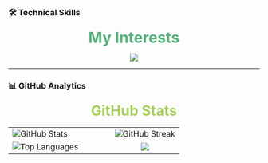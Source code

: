 ### 🛠️ Technical Skills

<p align="center">
  <strong style="font-size: 30px; color: #58B07E;">My Interests</strong>
</p>
<p align="center">
  <a href="https://skillicons.dev">
    <img src="https://skillicons.dev/icons?i=c,cpp,py,qt,cmake,bash,linux,ros,git,github,raspberrypi,arduino,js" />
  </a>
</p>

---

### 📊 GitHub Analytics

<p align="center">
  <strong style="font-size: 28px; color: #A8CF5F;">GitHub Stats</strong>
</p>

<div align="center">
  <table>
    <tr>
      <!-- GitHub Stats Card -->
      <td width="50%">
        <img src="https://github-readme-stats.vercel.app/api?username=serkanMzlm&show_icons=true&include_all_commits=false&count_private=true&title_color=ff652f&icon_color=FFE400&bg_color=09131B&text_color=ffffff&border_color=0c1a25" alt="GitHub Stats" />
      </td>
      <!-- Streak Stats Card -->
      <td width="50%">
        <img src="https://github-readme-streak-stats.herokuapp.com/?user=serkanMzlm&theme=dark&background=09131B&border=0c1a25&stroke=0c1a25&ring=ff652f&fire=FFE400&currStreakNum=ffffff&sideNums=ffffff&currStreakLabel=ffffff&sideLabels=ffffff&dates=ffffff" alt="GitHub Streak" />
      </td>
    </tr>
    <!-- Top Languages and Documentation side by side -->
    <tr>
      <td width="60%">
        <img src="https://github-readme-stats.vercel.app/api/top-langs/?username=serkanMzlm&layout=compact&title_color=ff652f&icon_color=FFE400&bg_color=09131B&text_color=ffffff&border_color=0c1a25&langs_count=6&hide=jupyter%20notebook,QML" alt="Top Languages" />
      </td>
      <td width="40%" style="text-align: center; vertical-align: middle;">
        <a href="https://serkanmzlm.github.io/Documentation/">
          <img src="https://img.shields.io/badge/-Project%20Documentation-2CA5E0?style=for-the-badge&logo=gitbook&logoColor=white" />
        </a>
      </td>
    </tr>
  </table>
</div>

